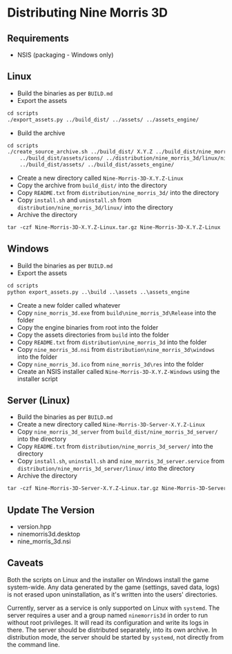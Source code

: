 # Distributing Nine Morris 3D

## Requirements

- NSIS (packaging - Windows only)

## Linux

- Build the binaries as per `BUILD.md`
- Export the assets

```txt
cd scripts
./export_assets.py ../build_dist/ ../assets/ ../assets_engine/
```

- Build the archive

```txt
cd scripts
./create_source_archive.sh ../build_dist/ X.Y.Z ../build_dist/nine_morris_3d/nine_morris_3d ../ \
    ../build_dist/assets/icons/ ../distribution/nine_morris_3d/linux/nine_morris_3d.desktop \
    ../build_dist/assets/ ../build_dist/assets_engine/
```

- Create a new directory called `Nine-Morris-3D-X.Y.Z-Linux`
- Copy the archive from `build_dist/` into the directory
- Copy `README.txt` from `distribution/nine_morris_3d/` into the directory
- Copy `install.sh` and `uninstall.sh` from `distribution/nine_morris_3d/linux/` into the directory
- Archive the directory

```txt
tar -czf Nine-Morris-3D-X.Y.Z-Linux.tar.gz Nine-Morris-3D-X.Y.Z-Linux
```

## Windows

- Build the binaries as per `BUILD.md`
- Export the assets

```txt
cd scripts
python export_assets.py ..\build ..\assets ..\assets_engine
```

- Create a new folder called whatever
- Copy `nine_morris_3d.exe` from `build\nine_morris_3d\Release` into the folder
- Copy the engine binaries from root into the folder
- Copy the assets directories from `build` into the folder
- Copy `README.txt` from `distribution\nine_morris_3d` into the folder
- Copy `nine_morris_3d.nsi` from `distribution\nine_morris_3d\windows` into the folder
- Copy `nine_morris_3d.ico` from `nine_morris_3d\res` into the folder
- Create an NSIS installer called `Nine-Morris-3D-X.Y.Z-Windows` using the installer script

## Server (Linux)

- Build the binaries as per `BUILD.md`
- Create a new directory called `Nine-Morris-3D-Server-X.Y.Z-Linux`
- Copy `nine_morris_3d_server` from `build_dist/nine_morris_3d_server/` into the directory
- Copy `README.txt` from `distribution/nine_morris_3d_server/` into the directory
- Copy `install.sh`, `uninstall.sh` and `nine_morris_3d_server.service` from
  `distribution/nine_morris_3d_server/linux/` into the directory
- Archive the directory

```txt
tar -czf Nine-Morris-3D-Server-X.Y.Z-Linux.tar.gz Nine-Morris-3D-Server-X.Y.Z-Linux
```

## Update The Version

- version.hpp
- ninemorris3d.desktop
- nine_morris_3d.nsi

## Caveats

Both the scripts on Linux and the installer on Windows install the game system-wide. Any data generated by the game
(settings, saved data, logs) is not erased upon uninstallation, as it's written into the users' directories.

Currently, server as a service is only supported on Linux with `systemd`. The server requires a user and a group
named `ninemorris3d` in order to run without root privileges. It will read its configuration and write its logs
in there. The server should be distributed separately, into its own archive. In distribution mode, the server
should be started by `systemd`, not directly from the command line.
